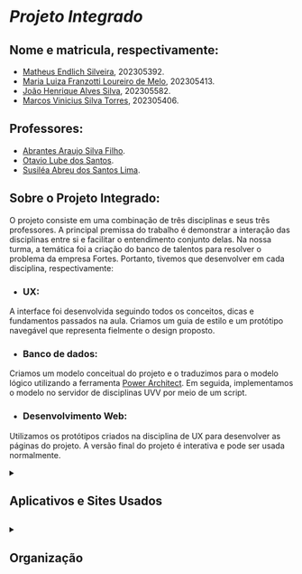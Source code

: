 # *Projeto Integrado*

## Nome e matricula, respectivamente:
   * [Matheus Endlich Silveira](https://www.instagram.com/matheus_inglees/), 202305392.
   * [Maria Luiza Franzotti Loureiro de Melo](https://www.instagram.com/marialumelo_/), 202305413.
   * [João Henrique Alves Silva](https://www.instagram.com/joaoh_silva15/), 202305582.
   * [Marcos Vinicius Silva Torres](https://www.instagram.com/maarkin_t/), 202305406.

## Professores:
   * [Abrantes Araujo Silva Filho](https://github.com/abrantesasf).
   * [Otavio Lube dos Santos](https://www.instagram.com/prof.otaviolube/).
   * [Susiléa Abreu dos Santos Lima](https://www.instagram.com/susilealima/).

## Sobre o Projeto Integrado:
O projeto consiste em uma combinação de três disciplinas e seus três professores. A principal premissa do trabalho é demonstrar a interação das disciplinas entre si e facilitar o entendimento conjunto delas. Na nossa turma, a temática foi a criação do banco de talentos para resolver o problema da empresa Fortes. Portanto, tivemos que desenvolver em cada disciplina, respectivamente:

* ### UX: 
A interface foi desenvolvida seguindo todos os conceitos, dicas e fundamentos passados na aula. Criamos um guia de estilo e um protótipo navegável que representa fielmente o design proposto.

* ### Banco de dados: 
Criamos um modelo conceitual do projeto e o traduzimos para o modelo lógico utilizando a ferramenta [Power Architect](https://blog.xpeducacao.com.br/sql-power-architect/). Em seguida, implementamos o modelo no servidor de disciplinas UVV por meio de um script.

* ### Desenvolvimento Web: 
Utilizamos os protótipos criados na disciplina de UX para desenvolver as páginas do projeto. A versão final do projeto é interativa e pode ser usada normalmente.


<details>
    <summary><h2> Aplicativos e Sites Usados <h2></summary>
  
 Aqui estão os aplicartivos e sites usados na produção do projeto em ambas as materias:

- BrModelo
- VsCode 
- Github Desktop
- Discord
- Oracle VM Virtual Box Gerenciador (dbserver2)
- Figma
- Balsamic
- Replit
- Power Architect
- Adobe Color
- Terminal Linux
- PostgresSQL **Comand Line**

</details>
      
<details>
    <summary><h2> Organização <h2></summary>

Descreveremos aki todo o que tem dentro das pastas:


<details>
    <summary><h4> Banco de dados <h4></summary>

```
Modelo Conceitual
```
 Representa a pasta que abriga os modelo conceitual e nela existem 2 arquivos: 
1. É o arquivo do BrModelo 
2. É o arquivo de png que representa o modelo conceitual

```
Modelo no Architect
```
 Representa a pasta que abriga o modelo logico e nela tem 2 arquivos:
1. É o arquivo do Power Architect
2. É o arquivo do Power Architect so que em forma de PDF.

```
Script
```
  Representa a pasta que abriga o script e nela tem 1 arquivo:
- É o arquivo que se for rodado no postgres ira implemanetar o banco de dados.

</details>


<details>
    <summary><h4> Experiência e Interface de Usuário<h4></summary>

```
Protótipo
```
 Representa os wireframes estilizados com certas funções de navegação entre as páginas prototipadas, com bastante fidelidade ao projeto final: 
1. Representa o arquivo png da página de configuração.
2. Representa o arquivo png da página de filtros.
3. Representa o arquivo png da página de interesses do usuário.
4. Representa o arquivo png da página de Home/Motherbord.
5. Representa o arquivo png da página de Perfil do usuário.
6. Representa o arquivo png da página de Tela de ajuda.
7. Representa o arquivo png da página de gerente.

```
Moodbord e Guia de Estilo
```
 Representa uma coleção visual de materiais que transmite os estilos e conceitos que serão expostos na página :
1. Representa as características que o ux designer vai pôr.
2. Além especificar as cores principais que irão apresentar na tela, imagens, o tipo de fonte usada e os ícones inseridos.

```
User Flow
```
 Representa um diagrama a qual  mostra  a jornada que o usuário fara na página web :
1. 
2. 
</details>


<details>
    <summary><h4> Construção de Software para Web <h4></summary>
      
```
HTML
```
 Os Arquivos HTML adcionados a essa pasta representa as páginas dos sites criados comn base o Protótipo (sendo referente a materia Experiência e Interface de Usuário), e ser posta no rede UVV:
1. index.html: Representa a página Home/Motherbord
2. perfil.html: Representa a página do Perfil do usuário.
3. configuracao.html: Representa a página de configurações.
4. ajuda.html: Representa a página da Tela de ajuda.
5. interesses.html: Representa a página dos interesses do usuário.
6. filtros.html: Representa a página dos filtros.
7. gerente.html: Representa a página de gerencia.
      
```
CSS
```
 Os Arquivo CSS dentro da pasta representa toda estilização feita para os HTML's, deixando-o mais proximo de uma versão completa do prototipo e com uma cara de "Site Agradavel".

```
JavaScript
```

```
Pasta Images
```
 A pasta com o nome "IMAGES" se refere a todas as imagens que usamos para criação, configuração e customização do nosso site em HTML/CSS, todas essas imagens sendo nomaes para o seu proposito dentro da construção do Site.
      </details>
      
      

      

